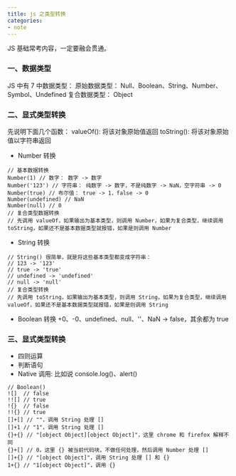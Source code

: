```yaml
---
title: js 之类型转换
categories:
- note
---
```

JS 基础常考内容，一定要融会贯通。
<!--more-->
### 一、数据类型
JS 中有 7 中数据类型：
原始数据类型： Null、Boolean、String、Number、Symbol、Undefined
复合数据类型： Object
### 二、显式类型转换
先说明下面几个函数：
valueOf(): 将该对象原始值返回
toString(): 将该对象原始值以字符串返回
- Number 转换

```
// 基本数据转换
Number(1) // 数字： 数字 -> 数字
Number('123') // 字符串： 纯数字 -> 数字，不是纯数字 -> NaN，空字符串 -> 0
Number(true) // 布尔值： true -> 1，false -> 0
Number(undefined) // NaN
Number(null) // 0
// 复合类型数据转换
// 先调用 valueOf，如果输出为基本类型，则调用 Number，如果为复合类型，继续调用 toString，如果还不是基本数据类型就报错，如果是则调用 Number
```
- String 转换

```
// String() 很简单，就是将这些基本类型都变成字符串：
// 123 -> '123'
// true -> 'true'
// undefined -> 'undefined'
// null -> 'null'
// 复合类型转换
// 先调用 toString，如果输出为基本类型，则调用 String，如果为复合类型，继续调用 valueOf，如果还不是基本数据类型就报错，如果是则调用 String
```
- Boolean 转换
+0、-0、undefined、null、''、NaN -> false，其余都为 true

### 三、显式类型转换
- 四则运算
- 判断语句
- Native 调用: 比如说 console.log()、alert()

```
// Boolean()
![]  // false
!![] // true
!{}  // false
!!{} // true
[]+[] // ""，调用 String 处理 []
[]+1 // "1"，调用 String 处理 []
{}+{} // "[object Object][object Object]"，这里 chrome 和 firefox 解释不同
{}+[] // 0，这里 {} 被当前代码块，不做任何处理，然后调用 Number 处理 []
[]+{} // "[object Object]"，调用 String 处理 [] 和 {}
1+{} // "1[object Object]"，调用 {}
```
